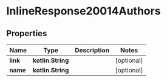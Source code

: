 
# InlineResponse20014Authors

## Properties
Name | Type | Description | Notes
------------ | ------------- | ------------- | -------------
**link** | **kotlin.String** |  |  [optional]
**name** | **kotlin.String** |  |  [optional]



